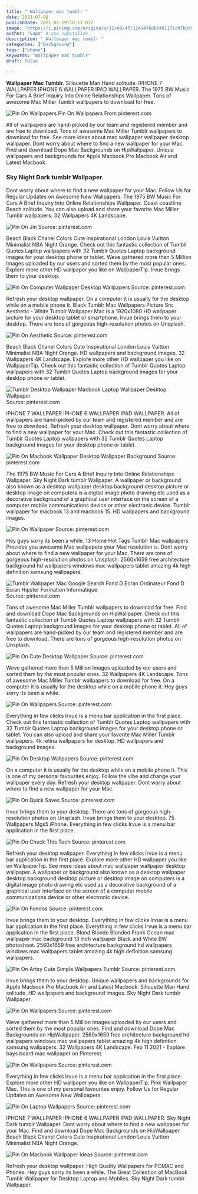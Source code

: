 ```yaml
---
title: " Wallpaper mac tumblr "
date: 2021-07-08
publishDate: 2021-02-19T10:11:07Z
image: "https://i.pinimg.com/originals/12/e9/47/12e94768bc4d1171c07b3d9bafb097f1.jpg"
author: "Lupo" # use capitalize
description: " Wallpaper mac tumblr "
categories: ["Background"]
tags: ["phone"]
keywords: "Wallpaper mac tumblr"
draft: false

---
```



**Wallpaper Mac Tumblr**. Sillouette Man Hand solitude. IPHONE 7 WALLPAPER IPHONE 6 WALLPAPER IPAD WALLPAPER. The 1975 BW Music For Cars A Brief Inquiry Into Online Relationships Wallpaper. Tons of awesome Mac Miller Tumblr wallpapers to download for free.

![Pin On Wallpapers](https://i.pinimg.com/originals/2c/5f/3d/2c5f3d032daf091a23211e223f9019b0.jpg "Pin On Wallpapers")
Pin On Wallpapers From pinterest.com


All of wallpapers are hand-picked by our team and registered member and are free to download. Tons of awesome Mac Miller Tumblr wallpapers to download for free. See more ideas about mac wallpaper wallpaper desktop wallpaper. Dont worry about where to find a new wallpaper for your Mac. Find and download Dope Mac Backgrounds on HipWallpaper. Unique wallpapers and backgrounds for Apple Macbook Pro Macbook Air and Latest Macbook.

### Sky Night Dark tumblr Wallpaper.

Dont worry about where to find a new wallpaper for your Mac. Follow Us for Regular Updates on Awesome New Wallpapers. The 1975 BW Music For Cars A Brief Inquiry Into Online Relationships Wallpaper. Coast coastline Beach solitude. You can also upload and share your favorite Mac Miller Tumblr wallpapers. 32 Wallpapers 4K Landscape.


![Pin On Jin](https://i.pinimg.com/originals/4e/59/7f/4e597fa0136f471b9c4fd2c7c75049ce.png "Pin On Jin")
Source: pinterest.com

Beach Black Chanel Сolors Cute Inspirational London Louis Vuitton Minimalist NBA Night Orange. Check out this fantastic collection of Tumblr Quotes Laptop wallpapers with 32 Tumblr Quotes Laptop background images for your desktop phone or tablet. Weve gathered more than 5 Million Images uploaded by our users and sorted them by the most popular ones. Explore more other HD wallpaper you like on WallpaperTip. Irvue brings them to your desktop.

![Pin On Computer Wallpaper Desktop Wallpapers](https://i.pinimg.com/originals/d4/d7/69/d4d769050f60da9c0b86afc4e09bde4a.png "Pin On Computer Wallpaper Desktop Wallpapers")
Source: pinterest.com

Refresh your desktop wallpaper. On a computer it is usually for the desktop while on a mobile phone it. Black Tumblr Mac Wallpapers Picture Src Aesthetic - White Tumblr Wallpaper Mac is a 1920x1080 HD wallpaper picture for your desktop tablet or smartphone. Irvue brings them to your desktop. There are tons of gorgeous high-resolution photos on Unsplash.

![Pin On Aesthetic](https://i.pinimg.com/originals/8d/d9/9d/8dd99d90f153223282547bc081507c56.jpg "Pin On Aesthetic")
Source: pinterest.com

Beach Black Chanel Сolors Cute Inspirational London Louis Vuitton Minimalist NBA Night Orange. HD wallpapers and background images. 32 Wallpapers 4K Landscape. Explore more other HD wallpaper you like on WallpaperTip. Check out this fantastic collection of Tumblr Quotes Laptop wallpapers with 32 Tumblr Quotes Laptop background images for your desktop phone or tablet.

![Tumblr Desktop Wallpaper Macbook Laptop Wallpaper Desktop Wallpaper](https://i.pinimg.com/originals/cb/c0/97/cbc09726dbd586698d2fc5854fe6cf54.jpg "Tumblr Desktop Wallpaper Macbook Laptop Wallpaper Desktop Wallpaper")
Source: pinterest.com

IPHONE 7 WALLPAPER IPHONE 6 WALLPAPER IPAD WALLPAPER. All of wallpapers are hand-picked by our team and registered member and are free to download. Refresh your desktop wallpaper. Dont worry about where to find a new wallpaper for your Mac. Check out this fantastic collection of Tumblr Quotes Laptop wallpapers with 32 Tumblr Quotes Laptop background images for your desktop phone or tablet.

![Pin On Macbook Wallpaper Desktop Wallpaper Background](https://i.pinimg.com/originals/13/7e/d0/137ed08e384b57221dad284af43a30e3.jpg "Pin On Macbook Wallpaper Desktop Wallpaper Background")
Source: pinterest.com

The 1975 BW Music For Cars A Brief Inquiry Into Online Relationships Wallpaper. Sky Night Dark tumblr Wallpaper. A wallpaper or background also known as a desktop wallpaper desktop background desktop picture or desktop image on computers is a digital image photo drawing etc used as a decorative background of a graphical user interface on the screen of a computer mobile communications device or other electronic device. Tumblr wallpaper for macbook 13 and macbook 15. HD wallpapers and background images.

![Pin On Wallpaper](https://i.pinimg.com/originals/ae/f7/6a/aef76ab70d5291e364108c00775f6510.jpg "Pin On Wallpaper")
Source: pinterest.com

Hey guys sorry its been a while. 13 Home Hot Tags Tumblr Mac wallpapers Provides you awesome Mac wallpapers your Mac resolution is. Dont worry about where to find a new wallpaper for your Mac. There are tons of gorgeous high-resolution photos on Unsplash. 2560x1659 free architecture background hd wallpapers windows mac wallpapers tablet amazing 4k high definition samsung wallpapers.

![Tumblr Wallpaper Mac Google Search Fond D Ecran Ordinateur Fond D Ecran Hipster Formation Informatique](https://i.pinimg.com/originals/8d/88/98/8d889810eba71df6674e44639e5ab402.jpg "Tumblr Wallpaper Mac Google Search Fond D Ecran Ordinateur Fond D Ecran Hipster Formation Informatique")
Source: pinterest.com

Tons of awesome Mac Miller Tumblr wallpapers to download for free. Find and download Dope Mac Backgrounds on HipWallpaper. Check out this fantastic collection of Tumblr Quotes Laptop wallpapers with 32 Tumblr Quotes Laptop background images for your desktop phone or tablet. All of wallpapers are hand-picked by our team and registered member and are free to download. There are tons of gorgeous high-resolution photos on Unsplash.

![Pin On Cute Desktop Wallpaper](https://i.pinimg.com/564x/a7/cc/d9/a7ccd9eedf00b2aa1d5ee78d6dc35c92.jpg "Pin On Cute Desktop Wallpaper")
Source: pinterest.com

Weve gathered more than 5 Million Images uploaded by our users and sorted them by the most popular ones. 32 Wallpapers 4K Landscape. Tons of awesome Mac Miller Tumblr wallpapers to download for free. On a computer it is usually for the desktop while on a mobile phone it. Hey guys sorry its been a while.

![Pin On Wallpapers](https://i.pinimg.com/originals/2c/5f/3d/2c5f3d032daf091a23211e223f9019b0.jpg "Pin On Wallpapers")
Source: pinterest.com

Everything in few clicks Irvue is a menu bar application in the first place. Check out this fantastic collection of Tumblr Quotes Laptop wallpapers with 32 Tumblr Quotes Laptop background images for your desktop phone or tablet. You can also upload and share your favorite Mac Miller Tumblr wallpapers. 4k retina wallpapers for desktop. HD wallpapers and background images.

![Pin On Desktop Wallpapers](https://i.pinimg.com/originals/5a/7e/99/5a7e9932b4beb58a83d032a2d667014d.jpg "Pin On Desktop Wallpapers")
Source: pinterest.com

On a computer it is usually for the desktop while on a mobile phone it. This is one of my personal favourites enjoy. Follow the vibe and change your wallpaper every day. Refresh your desktop wallpaper. Dont worry about where to find a new wallpaper for your Mac.

![Pin On Quick Saves](https://i.pinimg.com/originals/a5/90/64/a5906485d99d3cb95ba774e4d80aeff4.jpg "Pin On Quick Saves")
Source: pinterest.com

Irvue brings them to your desktop. There are tons of gorgeous high-resolution photos on Unsplash. Irvue brings them to your desktop. 75 Wallpapers Mgs5 iPhone. Everything in few clicks Irvue is a menu bar application in the first place.

![Pin On Check This Tech](https://i.pinimg.com/originals/18/12/92/18129268404f073fd9c2c0b98b3ebd08.jpg "Pin On Check This Tech")
Source: pinterest.com

Refresh your desktop wallpaper. Everything in few clicks Irvue is a menu bar application in the first place. Explore more other HD wallpaper you like on WallpaperTip. See more ideas about mac wallpaper wallpaper desktop wallpaper. A wallpaper or background also known as a desktop wallpaper desktop background desktop picture or desktop image on computers is a digital image photo drawing etc used as a decorative background of a graphical user interface on the screen of a computer mobile communications device or other electronic device.

![Pin On Fondos](https://i.pinimg.com/originals/34/a6/d1/34a6d197bc1a76149b249b2157634bc6.png "Pin On Fondos")
Source: pinterest.com

Irvue brings them to your desktop. Everything in few clicks Irvue is a menu bar application in the first place. Everything in few clicks Irvue is a menu bar application in the first place. Blond Blonde Blonded Frank Ocean mac wallpaper mac background 13 inch wallpaper Black and White BW photoshoot. 2560x1659 free architecture background hd wallpapers windows mac wallpapers tablet amazing 4k high definition samsung wallpapers.

![Pin On Artsy Cute Simple Wallpapers Tumblr](https://i.pinimg.com/originals/98/05/3e/98053ea25ced2dba4e699e5c60f2f8ea.png "Pin On Artsy Cute Simple Wallpapers Tumblr")
Source: pinterest.com

Irvue brings them to your desktop. Unique wallpapers and backgrounds for Apple Macbook Pro Macbook Air and Latest Macbook. Sillouette Man Hand solitude. HD wallpapers and background images. Sky Night Dark tumblr Wallpaper.

![Pin On Wallpapers](https://i.pinimg.com/originals/3f/53/c0/3f53c086926fb807c5d912933fdaa3d6.png "Pin On Wallpapers")
Source: pinterest.com

Weve gathered more than 5 Million Images uploaded by our users and sorted them by the most popular ones. Find and download Dope Mac Backgrounds on HipWallpaper. 2560x1659 free architecture background hd wallpapers windows mac wallpapers tablet amazing 4k high definition samsung wallpapers. 32 Wallpapers 4K Landscape. Feb 11 2021 - Explore bays board mac wallpaper on Pinterest.

![Pin On Wallpapers](https://i.pinimg.com/originals/42/e4/8d/42e48dbd9839d0c7c9a66ea1acc627b0.png "Pin On Wallpapers")
Source: pinterest.com

Everything in few clicks Irvue is a menu bar application in the first place. Explore more other HD wallpaper you like on WallpaperTip. Pink Wallpaper Mac. This is one of my personal favourites enjoy. Follow Us for Regular Updates on Awesome New Wallpapers.

![Pin On Laptop Wallpapers](https://i.pinimg.com/736x/f3/9e/de/f39ede4d592f7718c15cb1413c067ca3.jpg "Pin On Laptop Wallpapers")
Source: pinterest.com

IPHONE 7 WALLPAPER IPHONE 6 WALLPAPER IPAD WALLPAPER. Sky Night Dark tumblr Wallpaper. Dont worry about where to find a new wallpaper for your Mac. Find and download Dope Mac Backgrounds on HipWallpaper. Beach Black Chanel Сolors Cute Inspirational London Louis Vuitton Minimalist NBA Night Orange.

![Pin On Macbook Wallpaper Ideas](https://i.pinimg.com/originals/12/e9/47/12e94768bc4d1171c07b3d9bafb097f1.jpg "Pin On Macbook Wallpaper Ideas")
Source: pinterest.com

Refresh your desktop wallpaper. High Quality Wallpapers for PCMAC and Phones. Hey guys sorry its been a while. The Great Collection of MacBook Tumblr Wallpaper for Desktop Laptop and Mobiles. Sky Night Dark tumblr Wallpaper.

